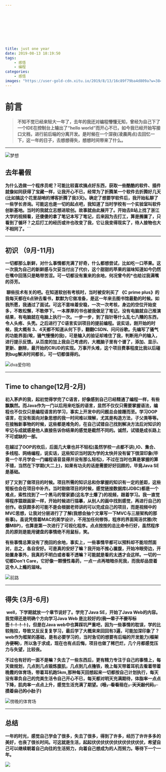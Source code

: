 ```yaml
---









title: just one year
date: 2019-08-13 18:19:50
tags:
	- 感悟
	- 编程
categories: 
	- 感悟
images: "https://user-gold-cdn.xitu.io/2019/8/13/16c89f79ba4d809a?w=3840&h=2160&f=jpeg&s=9588295"
---
```


# 前言

> ​	**不知不觉已经来轻大一年了，去年的我还对编程懵懂无知，曾经为自己下了一个IDE在控制台上输出了“hello world”而开心不已，如今我已经开始写接口文档，进行前后端的分离开发。是时候在一个深夜(凌晨两点)去回忆一下，这一年的日子，去想想得失，想想时间带来了什么。**
>
> 

---

![梦想](https://i.loli.net/2019/08/13/eZx8HOj4bs95of6.jpg)

## 去年暑假

​	**为什么选做一个程序员呢？可能比较喜欢搞点好东西，获取一些酷酷的软件、插件就像如同获得了宝藏一样，让我开心不已，经常为了折腾某一个软件去折腾好几天(比如搞这个花里胡哨的博客折腾了我3天)。确定了想要学软件后，我开始私聊了一些学长咨询。可能这也是一切的起点吧，我知道了当时学校有一个实验室叫软件创新基地。当时的我就立志想进软创。故事就由此展开了。**
​	**开始去B站上找了浙江大学的视频看，还傻傻的拿了笔记本写了笔记，后来因为去打工，算是搁置了，只看到了循环？之后打工的经历或许也改变了我，它让我变得现实了，待人接物也大不相同了。**```



---

##  初识  （9月-11月) 

​	**一切都那么新鲜，对什么事情都充满了好奇，什么都想尝试，比如吃一口苹果。这一次我为自己的新鲜感与欠妥当付出了代价，这个甜甜的苹果的滋味知道如今仍然在嘴中回荡只是略带苦涩。可一切都没有重来的余地，何况曾今的*也给过我满嘴的芬芳。**

​	**聊些技术有关的吧。在知道软创有考核时，当时被安利买了 《C prime plus》的我每天都在6点钟去看书，默默为它做准备，是这一年来去图书馆最勤的时候。如我所愿，我通过了面试。可这不意味着安稳，一次一次考核，身边的空位开始变多，不敢松懈，不敢停下。一本厚厚的书也被我做足了笔记，没有电脑就自己推演结果，有电脑就在电脑上执行一次。一步一步，到了指针等什么乱七八糟的东西，令人头疼、头秃。之后进行了C语言实训项目的提前编程。说实话，刚开始的时候，我大概有 3、4天都不知道从何下手，翻翻CSDN、问问谷歌。先编写了骚气的功能界面(唉，骚气慢慢的我)，可是输入的验证却难住了我，判断用户的输入，进行提示反馈。从百度的加上我自己考虑的，大概脑子里有个谱了，添加、显示、更新、删除，最开始的CRUD的实现。万事开头难，这个项目费事程度比我以后碰到bug解决时间都长，可一切都值得的。**

![dva爱你哟](https://i.loli.net/2019/08/13/8xzAhus1pDJ24rB.jpg)

---

##  Time to change(12月-2月)

​	**初入茅庐的我，起初觉得学完了C语言，好像感到自己已经精通了编程一样，有些飘飘然。而Java作为一门以后用来吃饭的语言，显然不仅仅只需要掌握语法，编程也不仅仅只是编程语言的学习，事实上开发中的问题总会接踵而至。学习OOP语言，在没有面向对象思想的我一时间难以理解，尤其是构造方法，子父类等等。在接触新事物的时候，这些都是难免的，在自己试错自己找到解决方法后对知识的牢记与成就感是他人直接告诉你结果的感觉是截然不同的。诚然，试错是成长路上不可或缺的一部。**

​	**在越过了OOP的坎后，后面几大章也并不轻松(虽然学校一点都不讲),IO、集合、多线程、网络编程，说实话，这些知识当时因为学的太快并没有留下很深印象(毕竟一个半月学会一门编程语音显得并没有那么轻松)，不过在当时也算是掌握的算不错，当然在下学期(大二上)，如果有功夫的话是需要好好回顾的，毕竟Java SE是基础。**

​		**好了又到了做项目的时候。项目所需的知识总和你掌握的知识有一定的差距，这些短板也会在项目中补齐。当时刚做项目的时候，感觉链接数据库(JDBC)都是一个难点，索性找到了一个黑马的管家婆(这名字土爆了)的视频，跟着学习。我一直觉得程序猿跟画家一样，开始时候进行描摹，从别人的画中找到感觉，再进行自己的创作。收获颇多的可能不是会根据老师讲的可以完成自己的项目，而是视频中的MVC思想，让我对分层进行了了解(我想会抽个文章写一下MVC与三层架构的那些事)。虽说凭借着MAC的美学设计，不用加任何修饰，程序的界面简洁优雅(吹爆MBP)，也算是第一次进行了可视化程序。点点按按的总比命令行好，虽然程序员的原则是能用键盘的事情绝不用鼠标，笑。**

​	**有些事情总算没有了挽回的余地，事实上，一些事情早都可以预料却不能坦然面对，总之，各自安好。可是真的安好了嘛？我开始不推心置腹，开始冷眼旁边，开始置身事外，我真的不明白或者看不透嘛？可能就是看的太透才会这样。一切的一切都Don't Care，它好像一颗慢性毒药，一点一点再暗暗杀死我，而我却品尝着这令人上瘾的滋味。**



![前路](https://i.loli.net/2019/08/13/SfIQpjAPlTytq96.jpg)



---



## 得失     (3月-6月)

​	**well，下学期就放一个章节说好了。学完了Java SE，开始了Java Web的内容。我觉得还是明确个方向学习Java Web 是比较好的(~~我一辈子不要写标签！！！！~~)，但是在Java web中也算踩坑严重吧，因为一些事情的耽误，学的比较拖拉，导致又反反复复学习，最后学了大概来来回回有3遍，可能加深印象了？web作为框架的基础，是有必要学习的，当时急切的想要有后端的开发能力(~~框架方便啊~~)，所以急于求成，现在也有点后悔，项目也做了稀巴烂，几个月都感觉压力与失望，比较丧。**

**不过也有好的一面不是嘛？失去了一些东西后，更有精力专注于自己的事情上，每天做规划，几点到几点锻炼腹肌，几点到几点撸铁，晚上每天带着耳机去看着带着晚霞的体育场，带着耳机跑5km,那种每天回想起来一切都按自己计划执行，每天没有辜负自己的完美生活令自己开心不已，每天都对明天充满期待，体脂率一点点下降，肌肉率一点点上升，感觉生活充满了期望。(~~哦，看看现在，天天敲代码，摸着自己的小肚子~~)**

![傍晚的体育场](https://s2.ax1x.com/2019/08/14/mihcad.png)

---

## 总结

**一年的时光，感觉自己学会了很多，失去了很多，得到了许多，经历了许许多多的美好，也丧了很长时间。可这就是生活，起起伏伏伏伏伏伏伏伏伏伏伏伏，希望自己可以继续朝着自己向往的生活努力，向着自己想成为的人而努力。等待下一个一年。**

![](https://i.loli.net/2019/08/13/5n49bWIwku1XctT.png)


